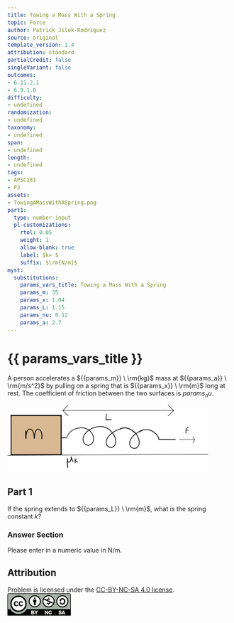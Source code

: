 ```yaml
---
title: Towing a Mass With a Spring
topic: Force
author: Patrick Jilek-Rodriguez
source: original
template_version: 1.4
attribution: standard
partialCredit: false
singleVariant: false
outcomes:
- 6.11.2.1
- 6.9.1.0
difficulty:
- undefined
randomization:
- undefined
taxonomy:
- undefined
span:
- undefined
length:
- undefined
tags:
- APSC181
- PJ
assets:
- TowingAMassWithASpring.png
part1:
  type: number-input
  pl-customizations:
    rtol: 0.05
    weight: 1
    allow-blank: true
    label: $k= $
    suffix: $\rm{N/m}$
myst:
  substitutions:
    params_vars_title: Towing a Mass With a Spring
    params_m: 35
    params_x: 1.04
    params_L: 1.15
    params_nu: 0.12
    params_a: 2.7
---
```

# {{ params_vars_title }}
A person accelerates a ${{params_m}} \ \rm{kg}$ mass at ${{params_a}} \ \rm{m/s^2}$ by pulling on a spring that is ${{params_x}} \ \rm{m}$ long at rest.
The coefficient of friction between the two surfaces is ${{params_nu}}$.

<img src="TowingAMassWithASpring.png" height=150 alt="A rectangular mass m being dragged by a string of length L with a force F." >

## Part 1

If the spring extends to ${{params_L}} \ \rm{m}$, what is the spring constant $k$?

### Answer Section

Please enter in a numeric value in N/m.

## Attribution

Problem is licensed under the [CC-BY-NC-SA 4.0 license](https://creativecommons.org/licenses/by-nc-sa/4.0/).<br> ![The Creative Commons 4.0 license requiring attribution-BY, non-commercial-NC, and share-alike-SA license.](https://raw.githubusercontent.com/firasm/bits/master/by-nc-sa.png)
